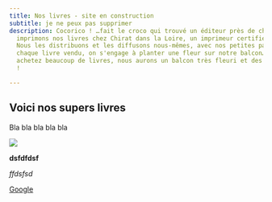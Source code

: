```yaml
---
title: Nos livres - site en construction
subtitle: je ne peux pas supprimer
description: Cocorico ! …fait le croco qui trouvé un éditeur près de chez lui ! Nous
  imprimons nos livres chez Chirat dans la Loire, un imprimeur certifié Imprim’Vert.
  Nous les distribuons et les diffusons nous-mêmes, avec nos petites pattes. Pour
  chaque livre vendu, on s'engage à planter une fleur sur notre balcon… Si vous nous
  achetez beaucoup de livres, nous aurons un balcon très fleuri et des jambes en acier
  !

---
```

## Voici nos supers livres 

Bla bla bla bla bla

![](/images/bdtest.jpg)

**dsfdfdsf** 

_ffdsfsd_

[Google ](Https://google.fr "Lien vers google")